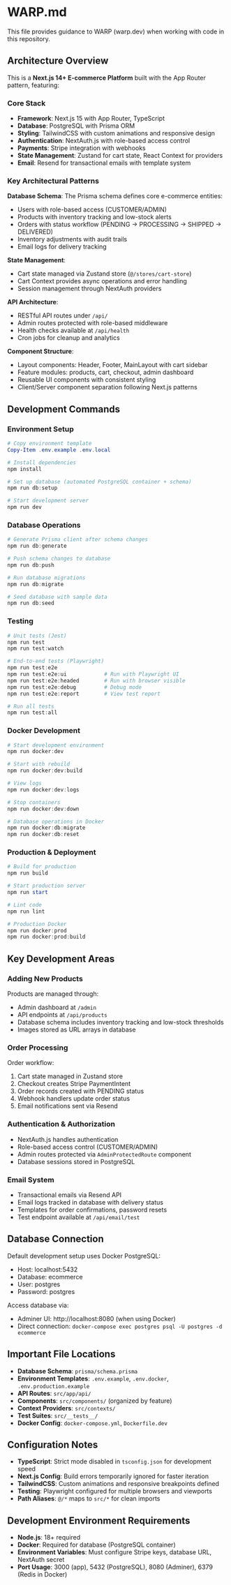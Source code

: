 # WARP.md

This file provides guidance to WARP (warp.dev) when working with code in this repository.

## Architecture Overview

This is a **Next.js 14+ E-commerce Platform** built with the App Router pattern, featuring:

### Core Stack
- **Framework**: Next.js 15 with App Router, TypeScript
- **Database**: PostgreSQL with Prisma ORM
- **Styling**: TailwindCSS with custom animations and responsive design
- **Authentication**: NextAuth.js with role-based access control
- **Payments**: Stripe integration with webhooks
- **State Management**: Zustand for cart state, React Context for providers
- **Email**: Resend for transactional emails with template system

### Key Architectural Patterns

**Database Schema**: The Prisma schema defines core e-commerce entities:
- Users with role-based access (CUSTOMER/ADMIN)
- Products with inventory tracking and low-stock alerts
- Orders with status workflow (PENDING → PROCESSING → SHIPPED → DELIVERED)
- Inventory adjustments with audit trails
- Email logs for delivery tracking

**State Management**: 
- Cart state managed via Zustand store (`@/stores/cart-store`)
- Cart Context provides async operations and error handling
- Session management through NextAuth providers

**API Architecture**: 
- RESTful API routes under `/api/`
- Admin routes protected with role-based middleware
- Health checks available at `/api/health`
- Cron jobs for cleanup and analytics

**Component Structure**:
- Layout components: Header, Footer, MainLayout with cart sidebar
- Feature modules: products, cart, checkout, admin dashboard
- Reusable UI components with consistent styling
- Client/Server component separation following Next.js patterns

## Development Commands

### Environment Setup
```powershell
# Copy environment template
Copy-Item .env.example .env.local

# Install dependencies
npm install

# Set up database (automated PostgreSQL container + schema)
npm run db:setup

# Start development server
npm run dev
```

### Database Operations
```powershell
# Generate Prisma client after schema changes
npm run db:generate

# Push schema changes to database
npm run db:push

# Run database migrations
npm run db:migrate

# Seed database with sample data
npm run db:seed
```

### Testing
```powershell
# Unit tests (Jest)
npm run test
npm run test:watch

# End-to-end tests (Playwright)
npm run test:e2e
npm run test:e2e:ui            # Run with Playwright UI
npm run test:e2e:headed        # Run with browser visible
npm run test:e2e:debug         # Debug mode
npm run test:e2e:report        # View test report

# Run all tests
npm run test:all
```

### Docker Development
```powershell
# Start development environment
npm run docker:dev

# Start with rebuild
npm run docker:dev:build

# View logs
npm run docker:dev:logs

# Stop containers
npm run docker:dev:down

# Database operations in Docker
npm run docker:db:migrate
npm run docker:db:reset
```

### Production & Deployment
```powershell
# Build for production
npm run build

# Start production server
npm run start

# Lint code
npm run lint

# Production Docker
npm run docker:prod
npm run docker:prod:build
```

## Key Development Areas

### Adding New Products
Products are managed through:
- Admin dashboard at `/admin`
- API endpoints at `/api/products`
- Database schema includes inventory tracking and low-stock thresholds
- Images stored as URL arrays in database

### Order Processing
Order workflow:
1. Cart state managed in Zustand store
2. Checkout creates Stripe PaymentIntent
3. Order records created with PENDING status
4. Webhook handlers update order status
5. Email notifications sent via Resend

### Authentication & Authorization
- NextAuth.js handles authentication
- Role-based access control (CUSTOMER/ADMIN)
- Admin routes protected via `AdminProtectedRoute` component
- Database sessions stored in PostgreSQL

### Email System
- Transactional emails via Resend API
- Email logs tracked in database with delivery status
- Templates for order confirmations, password resets
- Test endpoint available at `/api/email/test`

## Database Connection

Default development setup uses Docker PostgreSQL:
- Host: localhost:5432
- Database: ecommerce
- User: postgres
- Password: postgres

Access database via:
- Adminer UI: http://localhost:8080 (when using Docker)
- Direct connection: `docker-compose exec postgres psql -U postgres -d ecommerce`

## Important File Locations

- **Database Schema**: `prisma/schema.prisma`
- **Environment Templates**: `.env.example`, `.env.docker`, `.env.production.example`
- **API Routes**: `src/app/api/`
- **Components**: `src/components/` (organized by feature)
- **Context Providers**: `src/contexts/`
- **Test Suites**: `src/__tests__/`
- **Docker Config**: `docker-compose.yml`, `Dockerfile.dev`

## Configuration Notes

- **TypeScript**: Strict mode disabled in `tsconfig.json` for development speed
- **Next.js Config**: Build errors temporarily ignored for faster iteration
- **TailwindCSS**: Custom animations and responsive breakpoints defined
- **Testing**: Playwright configured for multiple browsers and viewports
- **Path Aliases**: `@/*` maps to `src/*` for clean imports

## Development Environment Requirements

- **Node.js**: 18+ required
- **Docker**: Required for database (PostgreSQL container)
- **Environment Variables**: Must configure Stripe keys, database URL, NextAuth secret
- **Port Usage**: 3000 (app), 5432 (PostgreSQL), 8080 (Adminer), 6379 (Redis in Docker)